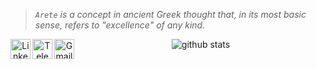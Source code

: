> _`Arete` is a concept in ancient Greek thought that, in its most basic sense, refers to "excellence" of any kind._

<p align="center">
  <a href="https://www.linkedin.com/in/james-wiens/" >
    <img align="left" alt="LinkedIn" height="32px" src="https://img.shields.io/static/v1?label=linkedin&color=1b1b1b&logo=LinkedIn&style=for-the-badge&message=/james-wiens" />
  </a>
  <a href="https://t.me/arerecode">
    <img align="left" alt="Telegram" height="32px" src="https://img.shields.io/static/v1?label=telegram&message=@aretecode&color=9cf&logo=telegram&style=for-the-badge" />
  </a>
  <a href="https://jameswiens.dev/">
    <img align="left" alt="Gmail" height="32px" src="https://img.shields.io/static/v1?label=www&message=jameswiens.dev&color=555&logo=About.me&style=for-the-badge" />
  </a>
</p>
  
<p align="center">
  <img alt="github stats" src="https://github-readme-streak-stats.herokuapp.com/?user=aretecode&hide_border=true" />
</p>
